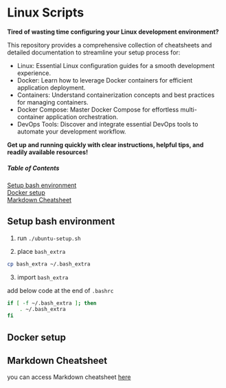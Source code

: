 # Linux Scripts

**Tired of wasting time configuring your Linux development environment?**

This repository provides a comprehensive collection of cheatsheets and detailed documentation to streamline your setup process for:

* Linux: Essential Linux configuration guides for a smooth development experience.
* Docker: Learn how to leverage Docker containers for efficient application deployment.
* Containers: Understand containerization concepts and best practices for managing containers.
* Docker Compose: Master Docker Compose for effortless multi-container application orchestration.
* DevOps Tools: Discover and integrate essential DevOps tools to automate your development workflow.


**Get up and running quickly with clear instructions, helpful tips, and readily available resources!**


##### Table of Contents  
[Setup bash environment](#bashextra)  
[Docker setup](#docker)  
[Markdown Cheatsheet](#markdown)  



<a name="bashextra" />

## Setup bash environment

1. run `./ubuntu-setup.sh`

2. place `bash_extra`

```bash
cp bash_extra ~/.bash_extra
```

3. import `bash_extra`

add below code at the end of `.bashrc`

```bash
if [ -f ~/.bash_extra ]; then
    . ~/.bash_extra
fi

```


<a name="docker" />

## Docker setup


<a name="markdown" />

## Markdown Cheatsheet

you can access Markdown cheatsheet [here](https://github.com/mahradbt/linux/blob/master/markdown-cheatsheet.md "Markdown Cheatsheet Document")

